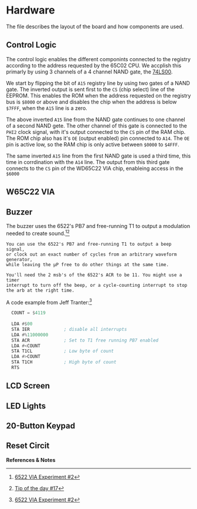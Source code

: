 # Hardware

The file describes the layout of the board and how components are used.

## Control Logic

The control logic enables the different componints connected to the registry according to the address requested by the 65C02 CPU. We accplish this primarly by using 3 channels of a 4 channel NAND gate, the [74LS00](https://www.ti.com/lit/gpn/sn74ls00).

We start by flipping the bit of `A15` registry line by using two gates of a NAND gate. The inverted output is sent first to the `CS` (chip select) line of the EEPROM. This enables the ROM when the address requested on the registry bus is `$8000` or above and disables the chip when the address is below `$7FFF`, when the `A15` line is a zero.

The above inverted `A15` line from the NAND gate continues to one channel of a second NAND gete.  The other channel of this gate is connected to the `PHI2` clock signal, with it's output connected to the `CS` pin of the RAM chip.  The ROM chip also has it's `OE` (output enabled) pin connected to `A14`.  The `OE` pin is active low, so the RAM chip is only active between `$0000` to `$4FFF`.

The same inverted `A15` line from the first NAND gate is used a third time, this time in corrdination with the `A14` line.  The output from this third gate connects to the `CS` pin of the WD65C22 VIA chip, enableing access in the `$6000`

## W65C22 VIA

## Buzzer

The buzzer uses the 6522's PB7 and free-running T1 to output a modulation needed to create sound.[^1][^2]

```text
You can use the 6522's PB7 and free-running T1 to output a beep signal,
or clock out an exact number of cycles from an arbitrary waveform generator,
while leaving the µP free to do other things at the same time.

You'll need the 2 msb's of the 6522's ACR to be 11. You might use a timer
interrupt to turn off the beep, or a cycle-counting interrupt to stop
the arb at the right time.
```

A code example from Jeff Tranter:[^1]

```asm
  COUNT = $4119
      
  LDA #$00
  STA IER             ; disable all interrupts
  LDA #%11000000
  STA ACR             ; Set to T1 free running PB7 enabled
  LDA #<COUNT
  STA T1CL            ; Low byte of count
  LDA #>COUNT
  STA T1CH            ; High byte of count
  RTS
```

## LCD Screen

## LED Lights

## 20-Button Keypad

## Reset Circit

**References & Notes**
[^1]: [6522 VIA Experiment #2](http://jefftranter.blogspot.com/2012/03/6522-via-experiment-2.html)
[^2]: [Tip of the day #17](http://forum.6502.org/viewtopic.php?f=7&t=342&start=17)

